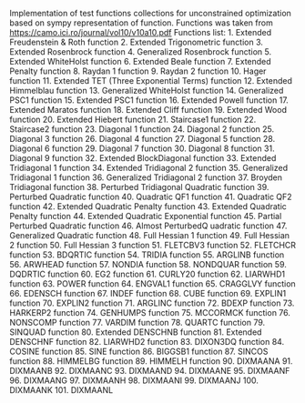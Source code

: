 Implementation of test functions collections for unconstrained optimization based on sympy representation of function.
Functions was taken from https://camo.ici.ro/journal/vol10/v10a10.pdf
Functions list:
    1. Extended Freudenstein & Roth function
    2. Extended Trigonometric function
    3. Extended Rosenbrock function
    4. Generalized Rosenbrock function
    5. Extended WhiteHolst function
    6. Extended Beale function
    7. Extended Penalty function
    8. Raydan 1 function
    9. Raydan 2 function
    10. Hager function
    11. Extended  TET (Three Exponential Terms) function
    12. Extended  Himmelblau function
    13. Generalized WhiteHolst function
    14. Generalized PSC1 function
    15. Extended  PSC1 function
    16. Extended  Powell function
    17. Extended  Maratos function
    18. Extended  Cliff function
    19. Extended Wood function
    20. Extended Hiebert function
    21. Staircase1 function
    22. Staircase2 function
    23. Diagonal 1 function
    24. Diagonal 2 function
    25. Diagonal 3 function
    26. Diagonal 4 function
    27. Diagonal 5 function
    28. Diagonal 6 function
    29. Diagonal 7 function
    30. Diagonal 8 function
    31. Diagonal 9 function
    32. Extended BlockDiagonal  function
    33. Extended Tridiagonal 1 function
    34. Extended Tridiagonal 2 function
    35. Generalized Tridiagonal 1 function
    36. Generalized Tridiagonal 2 function
    37. Broyden Tridiagonal  function
    38. Perturbed Tridiagonal Quadratic function
    39. Perturbed Quadratic function
    40. Quadratic QF1 function
    41. Quadratic QF2 function
    42. Extended Quadratic Penalty function
    43. Extended Quadratic Penalty function
    44. Extended Quadratic Exponential function
    45. Partial Perturbed Quadratic function
    46. Almost PerturbedQ uadratic function
    47. Generalized Quadratic function
    48. Full Hessian 1 function
    49. Full Hessian 2 function
    50. Full Hessian 3 function
    51. FLETCBV3 function
    52. FLETCHCR function
    53. BDQRTIC function
    54. TRIDIA function
    55. ARGLINB function
    56. ARWHEAD function
    57. NONDIA function
    58. NONDQUAR function
    59. DQDRTIC function
    60. EG2 function
    61. CURLY20 function
    62. LIARWHD1 function
    63. POWER function
    64. ENGVAL1 function
    65. CRAGGLVY function
    66. EDENSCH function
    67. INDEF function
    68. CUBE function
    69. EXPLIN1 function
    70. EXPLIN2 function
    71. ARGLINC function
    72. BDEXP function
    73. HARKERP2 function
    74. GENHUMPS function
    75. MCCORMCK function
    76. NONSCOMP function
    77. VARDIM function
    78. QUARTC function
    79. SINQUAD function
    80. Extended DENSCHNB function
    81. Extended DENSCHNF function
    82. LIARWHD2 function
    83. DIXON3DQ function
    84. COSINE function
    85. SINE function
    86. BIGGSB1 function
    87. SINCOS function
    88. HIMMELBG function
    89. HIMMELH function
    90. DIXMAANA
    91. DIXMAANB
    92. DIXMAANC
    93. DIXMAAND
    94. DIXMAANE
    95. DIXMAANF
    96. DIXMAANG
    97. DIXMAANH
    98. DIXMAANI
    99. DIXMAANJ
    100. DIXMAANK
    101. DIXMAANL


